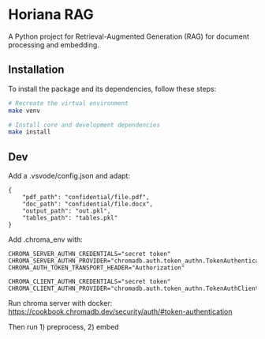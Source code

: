 # Horiana RAG

A Python project for Retrieval-Augmented Generation (RAG) for document processing and embedding.

## Installation

To install the package and its dependencies, follow these steps:

```bash
# Recreate the virtual environment
make venv

# Install core and development dependencies
make install
```

## Dev

Add a .vsvode/config.json and adapt:

```
{
    "pdf_path": "confidential/file.pdf",
    "doc_path": "confidential/file.docx",
    "output_path": "out.pkl",
    "tables_path": "tables.pkl"
}
```

Add .chroma_env with:

```
CHROMA_SERVER_AUTHN_CREDENTIALS="secret token"
CHROMA_SERVER_AUTHN_PROVIDER="chromadb.auth.token_authn.TokenAuthenticationServerProvider"
CHROMA_AUTH_TOKEN_TRANSPORT_HEADER="Authorization"

CHROMA_CLIENT_AUTHN_CREDENTIALS="secret token"
CHROMA_CLIENT_AUTHN_PROVIDER="chromadb.auth.token_authn.TokenAuthClientProvider"    
```

Run chroma server with docker: https://cookbook.chromadb.dev/security/auth/#token-authentication

Then run 1) preprocess, 2) embed